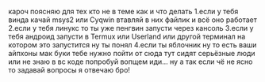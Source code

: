 кароч поясняю для тех кто не в теме как и что делать
1.если у тебя винда качай msys2 или Cyqwin втавляй в них файлик и всё оно работает
2.если у тебя линукс то ты уже пенгвин запусти через кансоль
3.если у тебя андроид запусти в Termux или Userland или другой терминал на котором это запустится ну ты понял
4.если ты яблочник ну то есть ваши айпхоны мак буки тебе нужно пойти от сюда тут сидят серьёзные люди или не знаю в вс коде попробуй вопщем иди...
ну а так если чё не ясно то задавай вопросы я отвечаю бро!
